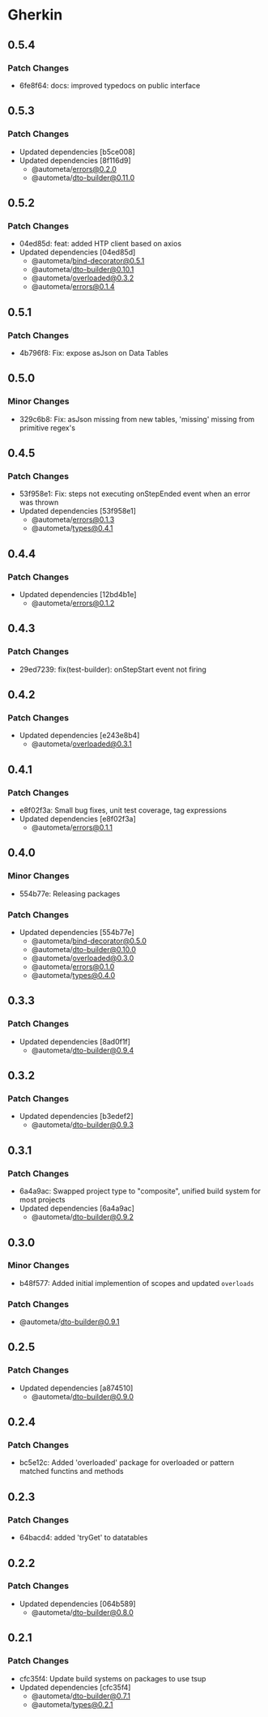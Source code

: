 # Gherkin

## 0.5.4

### Patch Changes

- 6fe8f64: docs: improved typedocs on public interface

## 0.5.3

### Patch Changes

- Updated dependencies [b5ce008]
- Updated dependencies [8f116d9]
  - @autometa/errors@0.2.0
  - @autometa/dto-builder@0.11.0

## 0.5.2

### Patch Changes

- 04ed85d: feat: added HTP client based on axios
- Updated dependencies [04ed85d]
  - @autometa/bind-decorator@0.5.1
  - @autometa/dto-builder@0.10.1
  - @autometa/overloaded@0.3.2
  - @autometa/errors@0.1.4

## 0.5.1

### Patch Changes

- 4b796f8: Fix: expose asJson on Data Tables

## 0.5.0

### Minor Changes

- 329c6b8: Fix: asJson missing from new tables, 'missing' missing from primitive regex's

## 0.4.5

### Patch Changes

- 53f958e1: Fix: steps not executing onStepEnded event when an error was thrown
- Updated dependencies [53f958e1]
  - @autometa/errors@0.1.3
  - @autometa/types@0.4.1

## 0.4.4

### Patch Changes

- Updated dependencies [12bd4b1e]
  - @autometa/errors@0.1.2

## 0.4.3

### Patch Changes

- 29ed7239: fix(test-builder): onStepStart event not firing

## 0.4.2

### Patch Changes

- Updated dependencies [e243e8b4]
  - @autometa/overloaded@0.3.1

## 0.4.1

### Patch Changes

- e8f02f3a: Small bug fixes, unit test coverage, tag expressions
- Updated dependencies [e8f02f3a]
  - @autometa/errors@0.1.1

## 0.4.0

### Minor Changes

- 554b77e: Releasing packages

### Patch Changes

- Updated dependencies [554b77e]
  - @autometa/bind-decorator@0.5.0
  - @autometa/dto-builder@0.10.0
  - @autometa/overloaded@0.3.0
  - @autometa/errors@0.1.0
  - @autometa/types@0.4.0

## 0.3.3

### Patch Changes

- Updated dependencies [8ad0f1f]
  - @autometa/dto-builder@0.9.4

## 0.3.2

### Patch Changes

- Updated dependencies [b3edef2]
  - @autometa/dto-builder@0.9.3

## 0.3.1

### Patch Changes

- 6a4a9ac: Swapped project type to "composite", unified build system for most projects
- Updated dependencies [6a4a9ac]
  - @autometa/dto-builder@0.9.2

## 0.3.0

### Minor Changes

- b48f577: Added initial implemention of scopes and updated `overloads`

### Patch Changes

- @autometa/dto-builder@0.9.1

## 0.2.5

### Patch Changes

- Updated dependencies [a874510]
  - @autometa/dto-builder@0.9.0

## 0.2.4

### Patch Changes

- bc5e12c: Added 'overloaded' package for overloaded or pattern matched functins and methods

## 0.2.3

### Patch Changes

- 64bacd4: added 'tryGet' to datatables

## 0.2.2

### Patch Changes

- Updated dependencies [064b589]
  - @autometa/dto-builder@0.8.0

## 0.2.1

### Patch Changes

- cfc35f4: Update build systems on packages to use tsup
- Updated dependencies [cfc35f4]
  - @autometa/dto-builder@0.7.1
  - @autometa/types@0.2.1
